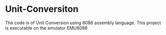 # Unit-Conversiton
The code is of Unit Conversion  using 8086 assembly language. This project is executable on the emulator  EMU8086 
